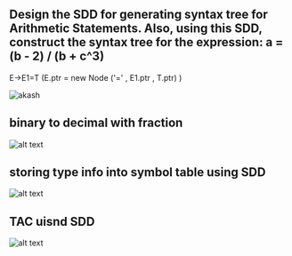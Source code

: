 ## Design the SDD for generating syntax tree for Arithmetic Statements. Also, using this SDD, construct the syntax tree for the expression:   a = (b - 2) / (b + c^3)

E->E1=T (E.ptr = new Node ('=' , E1.ptr , T.ptr) )

![akash](<Screenshot 2025-04-08 at 7.59.03 PM.png>)

## binary to decimal with fraction 
![alt text](<Screenshot 2025-04-08 at 8.03.32 PM.png>)

## storing type info into symbol table using SDD
![alt text](<Screenshot 2025-04-08 at 10.11.00 PM.png>)

## TAC uisnd SDD 
![alt text](<Screenshot 2025-04-08 at 10.23.39 PM.png>)